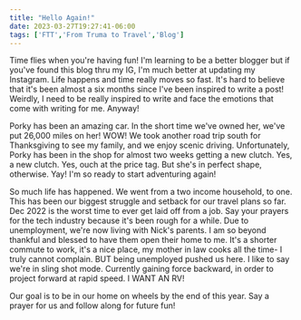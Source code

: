 ```yaml
---
title: "Hello Again!"
date: 2023-03-27T19:27:41-06:00
tags: ['FTT','From Truma to Travel','Blog']
---
```


Time flies when you're having fun! I'm learning to be a better blogger but if you've found this blog thru my IG, I'm much better at updating my Instagram. Life happens and time really moves so fast. It's hard to believe that it's been almost a six months since I've been inspired to write a post! Weirdly, I need to be really inspired to write and face the emotions that come with writing for me. Anyway! 

Porky has been an amazing car. In the short time we've owned her, we've put 26,000 miles on her! WOW! We took another road trip south for Thanksgiving to see my family, and we enjoy scenic driving. Unfortunately, Porky has been in the shop for almost two weeks getting a new clutch. Yes, a new clutch. Yes, ouch at the price tag. But she's in perfect shape, otherwise. Yay! I'm so ready to start adventuring again! 

So much life has happened. We went from a two income household, to one. This has been our biggest struggle and setback for our travel plans so far. Dec 2022 is the worst time to ever get laid off from a job. Say your prayers for the tech industry because it's been rough for a while. Due to unemployment, we're now living with Nick's parents. I am so beyond thankful  and blessed to have them open their home to me. It's a shorter commute to work, it's a nice place, my mother in law cooks all the time- I truly cannot complain. BUT being unemployed pushed us here. I like to say we're in sling shot mode. Currently gaining force backward, in order to project forward at rapid speed. I WANT AN RV! 

Our goal is to be in our home on wheels by the end of this year. Say a prayer for us and follow along for future fun! 
